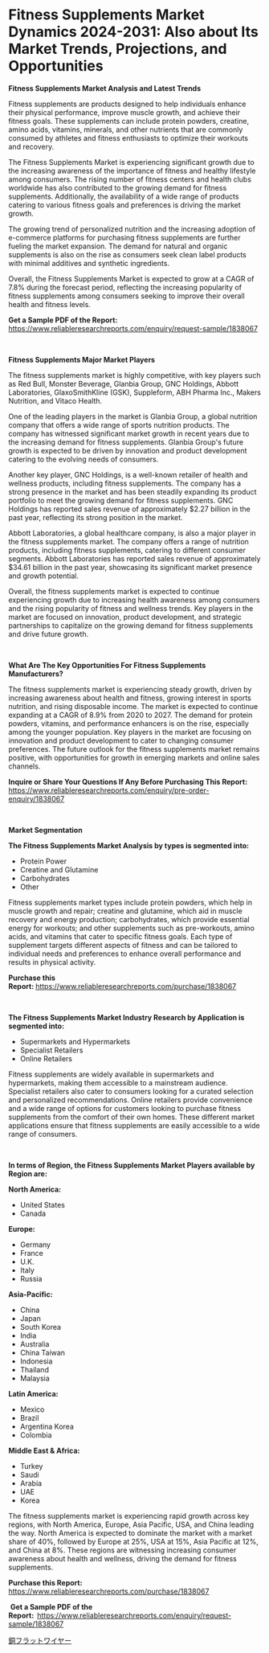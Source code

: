 <p><h1>Fitness Supplements Market Dynamics 2024-2031: Also about Its Market Trends, Projections, and Opportunities</h1></p><p><strong>Fitness Supplements Market Analysis and Latest Trends</strong></p>
<p><p>Fitness supplements are products designed to help individuals enhance their physical performance, improve muscle growth, and achieve their fitness goals. These supplements can include protein powders, creatine, amino acids, vitamins, minerals, and other nutrients that are commonly consumed by athletes and fitness enthusiasts to optimize their workouts and recovery.</p><p>The Fitness Supplements Market is experiencing significant growth due to the increasing awareness of the importance of fitness and healthy lifestyle among consumers. The rising number of fitness centers and health clubs worldwide has also contributed to the growing demand for fitness supplements. Additionally, the availability of a wide range of products catering to various fitness goals and preferences is driving the market growth.</p><p>The growing trend of personalized nutrition and the increasing adoption of e-commerce platforms for purchasing fitness supplements are further fueling the market expansion. The demand for natural and organic supplements is also on the rise as consumers seek clean label products with minimal additives and synthetic ingredients.</p><p>Overall, the Fitness Supplements Market is expected to grow at a CAGR of 7.8% during the forecast period, reflecting the increasing popularity of fitness supplements among consumers seeking to improve their overall health and fitness levels.</p></p>
<p><strong>Get a Sample PDF of the Report:&nbsp;</strong> <a href="https://www.reliableresearchreports.com/enquiry/request-sample/1838067">https://www.reliableresearchreports.com/enquiry/request-sample/1838067</a></p>
<p>&nbsp;</p>
<p><strong>Fitness Supplements Major Market Players</strong></p>
<p><p>The fitness supplements market is highly competitive, with key players such as Red Bull, Monster Beverage, Glanbia Group, GNC Holdings, Abbott Laboratories, GlaxoSmithKline (GSK), Suppleform, ABH Pharma Inc., Makers Nutrition, and Vitaco Health. </p><p>One of the leading players in the market is Glanbia Group, a global nutrition company that offers a wide range of sports nutrition products. The company has witnessed significant market growth in recent years due to the increasing demand for fitness supplements. Glanbia Group's future growth is expected to be driven by innovation and product development catering to the evolving needs of consumers.</p><p>Another key player, GNC Holdings, is a well-known retailer of health and wellness products, including fitness supplements. The company has a strong presence in the market and has been steadily expanding its product portfolio to meet the growing demand for fitness supplements. GNC Holdings has reported sales revenue of approximately $2.27 billion in the past year, reflecting its strong position in the market.</p><p>Abbott Laboratories, a global healthcare company, is also a major player in the fitness supplements market. The company offers a range of nutrition products, including fitness supplements, catering to different consumer segments. Abbott Laboratories has reported sales revenue of approximately $34.61 billion in the past year, showcasing its significant market presence and growth potential.</p><p>Overall, the fitness supplements market is expected to continue experiencing growth due to increasing health awareness among consumers and the rising popularity of fitness and wellness trends. Key players in the market are focused on innovation, product development, and strategic partnerships to capitalize on the growing demand for fitness supplements and drive future growth.</p></p>
<p>&nbsp;</p>
<p><strong>What Are The Key Opportunities For Fitness Supplements Manufacturers?</strong></p>
<p><p>The fitness supplements market is experiencing steady growth, driven by increasing awareness about health and fitness, growing interest in sports nutrition, and rising disposable income. The market is expected to continue expanding at a CAGR of 8.9% from 2020 to 2027. The demand for protein powders, vitamins, and performance enhancers is on the rise, especially among the younger population. Key players in the market are focusing on innovation and product development to cater to changing consumer preferences. The future outlook for the fitness supplements market remains positive, with opportunities for growth in emerging markets and online sales channels.</p></p>
<p><strong>Inquire or Share Your Questions If Any Before Purchasing This Report:</strong> <a href="https://www.reliableresearchreports.com/enquiry/pre-order-enquiry/1838067">https://www.reliableresearchreports.com/enquiry/pre-order-enquiry/1838067</a></p>
<p>&nbsp;</p>
<p><strong>Market Segmentation</strong></p>
<p><strong>The Fitness Supplements Market Analysis by types is segmented into:</strong></p>
<p><ul><li>Protein Power</li><li>Creatine and Glutamine</li><li>Carbohydrates</li><li>Other</li></ul></p>
<p><p>Fitness supplements market types include protein powders, which help in muscle growth and repair; creatine and glutamine, which aid in muscle recovery and energy production; carbohydrates, which provide essential energy for workouts; and other supplements such as pre-workouts, amino acids, and vitamins that cater to specific fitness goals. Each type of supplement targets different aspects of fitness and can be tailored to individual needs and preferences to enhance overall performance and results in physical activity.</p></p>
<p><strong>Purchase this Report:&nbsp;</strong><a href="https://www.reliableresearchreports.com/purchase/1838067">https://www.reliableresearchreports.com/purchase/1838067</a></p>
<p>&nbsp;</p>
<p><strong>The Fitness Supplements Market Industry Research by Application is segmented into:</strong></p>
<p><ul><li>Supermarkets and Hypermarkets</li><li>Specialist Retailers</li><li>Online Retailers</li></ul></p>
<p><p>Fitness supplements are widely available in supermarkets and hypermarkets, making them accessible to a mainstream audience. Specialist retailers also cater to consumers looking for a curated selection and personalized recommendations. Online retailers provide convenience and a wide range of options for customers looking to purchase fitness supplements from the comfort of their own homes. These different market applications ensure that fitness supplements are easily accessible to a wide range of consumers.</p></p>
<p>&nbsp;</p>
<p><strong>In terms of Region, the Fitness Supplements Market Players available by Region are:</strong></p>
<p>
    <p> <strong> North America: </strong>
        <ul>
            <li>United States</li>
            <li>Canada</li>
        </ul>
        </p> 
    <p> <strong> Europe: </strong>
        <ul>
            <li>Germany</li>
            <li>France</li>
            <li>U.K.</li>
            <li>Italy</li>
            <li>Russia</li>
        </ul>
        </p> 
    <p> <strong> Asia-Pacific: </strong>
        <ul>
            <li>China</li>
            <li>Japan</li>
            <li>South Korea</li>
            <li>India</li>
            <li>Australia</li>
            <li>China Taiwan</li>
            <li>Indonesia</li>
            <li>Thailand</li>
            <li>Malaysia</li>
        </ul>
        </p> 
    <p> <strong> Latin America: </strong>
        <ul>
            <li>Mexico</li>
            <li>Brazil</li>
            <li>Argentina Korea</li>
            <li>Colombia</li>
        </ul>
        </p> 
    <p> <strong> Middle East & Africa: </strong>
        <ul>
            <li>Turkey</li>
            <li>Saudi</li>
            <li>Arabia</li>
            <li>UAE</li>
            <li>Korea</li>
        </ul>
    </p>
    </p>
<p><p>The fitness supplements market is experiencing rapid growth across key regions, with North America, Europe, Asia Pacific, USA, and China leading the way. North America is expected to dominate the market with a market share of 40%, followed by Europe at 25%, USA at 15%, Asia Pacific at 12%, and China at 8%. These regions are witnessing increasing consumer awareness about health and wellness, driving the demand for fitness supplements.</p></p>
<p><strong>Purchase this Report: </strong><a href="https://www.reliableresearchreports.com/purchase/1838067">https://www.reliableresearchreports.com/purchase/1838067</a></p>
<p>&nbsp;<strong>Get a Sample PDF of the Report:&nbsp;&nbsp;</strong><a href="https://www.reliableresearchreports.com/enquiry/request-sample/1838067">https://www.reliableresearchreports.com/enquiry/request-sample/1838067</a></p>
<p><strong></strong></p>
<p><p><a href="https://github.com/oqoeusbvpadwjs08/Market-Research-Report-List-1/blob/main/36040053777.md">銅フラットワイヤー</a></p></p>